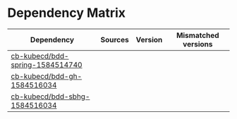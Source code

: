 # Dependency Matrix

Dependency | Sources | Version | Mismatched versions
---------- | ------- | ------- | -------------------
[cb-kubecd/bdd-spring-1584514740](https://github.com/cb-kubecd/bdd-spring-1584514740.git) |  | []() | 
[cb-kubecd/bdd-gh-1584516034](https://github.com/cb-kubecd/bdd-gh-1584516034.git) |  | []() | 
[cb-kubecd/bdd-sbhg-1584516034](https://github.com/cb-kubecd/bdd-sbhg-1584516034.git) |  | []() | 
